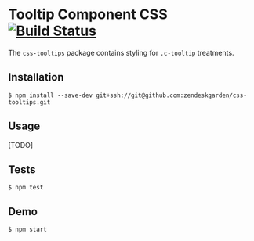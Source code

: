 # Tooltip Component CSS [![Build Status](https://travis-ci.com/zendeskgarden/css-tooltips.svg?token=dDt9s6smCMgz269xNbpz&branch=master)](https://travis-ci.com/zendeskgarden/css-tooltips)

The `css-tooltips` package contains styling for `.c-tooltip` treatments.

## Installation

    $ npm install --save-dev git+ssh://git@github.com:zendeskgarden/css-tooltips.git

## Usage

[TODO]

## Tests

    $ npm test

## Demo

    $ npm start
